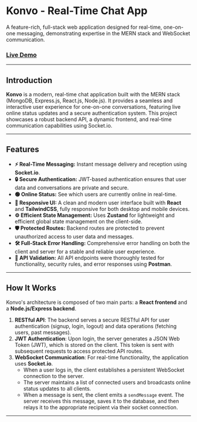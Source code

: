 # Konvo - Real-Time Chat App

A feature-rich, full-stack web application designed for real-time, one-on-one messaging, demonstrating expertise in the MERN stack and WebSocket communication.

### [Live Demo](https://konvo-app-prod.onrender.com/) 

---

## Introduction

**Konvo** is a modern, real-time chat application built with the MERN stack (MongoDB, Express.js, React.js, Node.js). It provides a seamless and interactive user experience for one-on-one conversations, featuring live online status updates and a secure authentication system. This project showcases a robust backend API, a dynamic frontend, and real-time communication capabilities using Socket.io.

---

## Features

- **⚡ Real-Time Messaging:** Instant message delivery and reception using **Socket.io**.
- **🔒 Secure Authentication:** JWT-based authentication ensures that user data and conversations are private and secure.
- **🟢 Online Status:** See which users are currently online in real-time.
- **📱 Responsive UI:** A clean and modern user interface built with **React** and **TailwindCSS**, fully responsive for both desktop and mobile devices.
- **⚙️ Efficient State Management:** Uses **Zustand** for lightweight and efficient global state management on the client-side.
- **🛡️ Protected Routes:** Backend routes are protected to prevent unauthorized access to user data and messages.
- **🛠️ Full-Stack Error Handling:** Comprehensive error handling on both the client and server for a stable and reliable user experience.
- **🧪 API Validation:** All API endpoints were thoroughly tested for functionality, security rules, and error responses using **Postman**.

---

## How It Works

Konvo's architecture is composed of two main parts: a **React frontend** and a **Node.js/Express backend**.

1.  **RESTful API**: The backend serves a secure RESTful API for user authentication (signup, login, logout) and data operations (fetching users, past messages).
2.  **JWT Authentication**: Upon login, the server generates a JSON Web Token (JWT), which is stored on the client. This token is sent with subsequent requests to access protected API routes.
3.  **WebSocket Communication**: For real-time functionality, the application uses **Socket.io**.
    -   When a user logs in, the client establishes a persistent WebSocket connection to the server.
    -   The server maintains a list of connected users and broadcasts online status updates to all clients.
    -   When a message is sent, the client emits a `sendMessage` event. The server receives this message, saves it to the database, and then relays it to the appropriate recipient via their socket connection.

---
